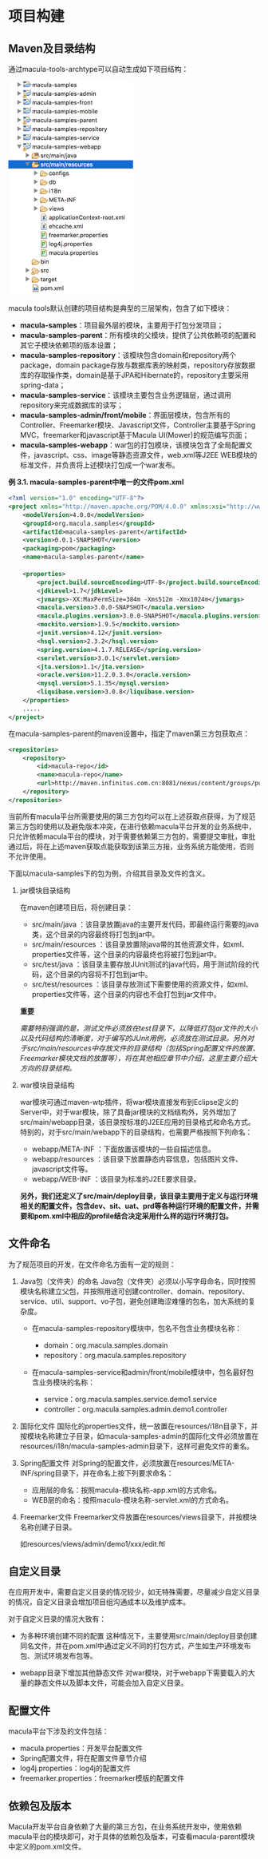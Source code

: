 # 项目构建
## Maven及目录结构

通过macula-tools-archtype可以自动生成如下项目结构：

![tutorials-project-tree.png](../images/chapter1/tutorials-project-tree.png)

macula tools默认创建的项目结构是典型的三层架构，包含了如下模块：

* **macula-samples**：项目最外层的模块，主要用于打包分发项目；
* **macula-samples-parent**：所有模块的父模块，提供了公共依赖项的配置和其它子模块依赖项的版本设置；
* **macula-samples-repository**：该模块包含domain和repository两个package，domain package存放与数据库表的映射类，repository存放数据库的存取操作类，domain是基于JPA和Hibernate的，repository主要采用spring-data；
* **macula-samples-service**：该模块主要包含业务逻辑层，通过调用repository来完成数据库的读写；
* **macula-samples-admin/front/mobile**：界面层模块，包含所有的Controller、Freemarker模块、Javascript文件，Controller主要基于Spring MVC，freemarker和javascript基于Macula UI(Mower)的规范编写页面；
* **macula-samples-webapp**：war包的打包模块，该模块包含了全局配置文件，javascript、css、image等静态资源文件，web.xml等J2EE WEB模块的标准文件，并负责将上述模块打包成一个war发布。

**例 3.1. macula-samples-parent中唯一的文件pom.xml**

```xml
<?xml version="1.0" encoding="UTF-8"?>
<project xmlns="http://maven.apache.org/POM/4.0.0" xmlns:xsi="http://www.w3.org/2001/XMLSchema-instance" xsi:schemaLocation="http://maven.apache.org/POM/4.0.0 http://maven.apache.org/xsd/maven-4.0.0.xsd">
	<modelVersion>4.0.0</modelVersion>
	<groupId>org.macula.samples</groupId>
	<artifactId>macula-samples-parent</artifactId>
	<version>0.0.1-SNAPSHOT</version>
	<packaging>pom</packaging>
	<name>macula-samples-parent</name>

	<properties>
		<project.build.sourceEncoding>UTF-8</project.build.sourceEncoding>
		<jdkLevel>1.7</jdkLevel>
		<jvmargs>-XX:MaxPermSize=384m -Xms512m -Xmx1024m</jvmargs>
		<macula.version>3.0.0-SNAPSHOT</macula.version>
		<macula.plugins.version>3.0.0-SNAPSHOT</macula.plugins.version>
		<mockito.version>1.9.5</mockito.version>
		<junit.version>4.12</junit.version>
		<hsql.version>2.3.2</hsql.version>
		<spring.version>4.1.7.RELEASE</spring.version>
		<servlet.version>3.0.1</servlet.version>
		<jta.version>1.1</jta.version>
		<oracle.version>11.2.0.3.0</oracle.version>
		<mysql.version>5.1.35</mysql.version>
		<liquibase.version>3.0.8</liquibase.version>
	</properties>
    .....
</project>
```

在macula-samples-parent的maven设置中，指定了maven第三方包获取点：

```xml
<repositories>
    <repository>
        <id>macula-repo</id>
        <name>macula-repo</name>
        <url>http://maven.infinitus.com.cn:8081/nexus/content/groups/public</url>
    </repository>
</repositories>
```

当前所有macula平台所需要使用的第三方包均可以在上述获取点获得，为了规范第三方包的使用以及避免版本冲突，在进行依赖macula平台开发的业务系统中，只允许依赖macula平台的模块，对于需要依赖第三方包的，需要提交审批，审批通过后，将在上述maven获取点能获取到该第三方报，业务系统方能使用，否则不允许使用。

下面以macula-samples下的包为例，介绍其目录及文件的含义。

1. jar模块目录结构

    在maven创建项目后，将创建目录：
    
    * src/main/java ：该目录放置java的主要开发代码，即最终运行需要的java类，这个目录的内容最终将打包到jar中。
    * src/main/resources ：该目录放置除java带的其他资源文件，如xml、properties文件等，这个目录的内容最终也将被打包到jar中。
    * src/test/java ：该目录主要存放JUnit测试的java代码，用于测试阶段的代码，这个目录的内容将不打包到jar中。
    * src/test/resources ：该目录存放测试下需要使用的资源文件，如xml、properties文件等，这个目录的内容也不会打包到jar文件中。
    
    **重要**
    
    *需要特别强调的是，测试文件必须放在test目录下，以降低打包jar文件的大小以及代码结构的清晰度，对于编写的JUnit用例，必须放在测试目录。另外对于src/main/resources中存放文件的目录结构（包括Spring配置文件的放置、Freemarker模块文档的放置等），将在其他相应章节中介绍，这里主要介绍大方向的目录结构。*
    
2. war模块目录结构

    war模块可通过maven-wtp插件，将war模块直接发布到Eclipse定义的Server中，对于war模块，除了具备jar模块的文档结构外，另外增加了src/main/webapp目录，该目录按标准的J2EE应用的目录格式和命名方式。特别的，对于src/main/webapp下的目录结构，也需要严格按照下列命名：
    * webapp/META-INF ：下面放置该模块的一些自描述信息。
    * webapp/resources ：该目录下放置静态内容信息，包括图片文件、javascript文件等。
    * webapp/WEB-INF ：该目录为标准的J2EE要求目录。
    
    **另外，我们还定义了src/main/deploy目录，该目录主要用于定义与运行环境相关的配置文件，包含dev、sit、uat、prd等各种运行环境的配置文件，并需要和pom.xml中相应的profile结合决定采用什么样的运行环境打包。**

## 文件命名

为了规范项目的开发，在文件命名方面有一定的规则：

1. Java包（文件夹）的命名
    Java包（文件夹）必须以小写字母命名，同时按照模块名称建立父包，并按照用途可创建controller、domain、repository、service、util、support、vo子包，避免创建晦涩难懂的包名，加大系统的复杂度。
    
    * 在macula-samples-repository模块中，包名不包含业务模块名称：
        * domain：org.macula.samples.domain
        * repository：org.macula.samples.repository
        
    * 在macula-samples-service和admin/front/mobile模块中，包名最好包含业务模块的名称：
        * service：org.macula.samples.service.demo1.service
        * controller：org.macula.samples.admin.demo1.controller


2. 国际化文件
    国际化的properties文件，统一放置在resources/i18n目录下，并按模块名称建立子目录，如macula-samples-admin的国际化文件必须放置在resources/i18n/macula-samples-admin目录下，这样可避免文件的重名。
    
    
3. Spring配置文件
    对Spring的配置文件，必须放置在resources/META-INF/spring目录下，并在命名上按下列要求命名：
    
    * 应用层的命名：按照macula-模块名称-app.xml的方式命名。
    * WEB层的命名：按照macula-模块名称-servlet.xml的方式命名。


4. Freemarker文件
    Freemarker文件放置在resources/views目录下，并按模块名称创建子目录。
    
    如resources/views/admin/demo1/xxx/edit.ftl

## 自定义目录

在应用开发中，需要自定义目录的情况较少，如无特殊需要，尽量减少自定义目录的情况，自定义目录会增加项目组沟通成本以及维护成本。

对于自定义目录的情况大致有：

* 为多种环境创建不同的配置
    这种情况下，主要使用src/main/deploy目录创建同名文件，并在pom.xml中通过定义不同的打包方式，产生如生产环境发布包、测试环境发布包等。

* webapp目录下增加其他静态文件
    对war模块，对于webapp下需要载入的大量的静态文件以及脚本文件，可能会加入自定义目录。

## 配置文件

macula平台下涉及的文件包括：

* macula.properties：开发平台配置文件
* Spring配置文件，将在配置文件章节介绍
* log4j.properties：log4j的配置文件
* freemarker.properties：freemarker模版的配置文件


## 依赖包及版本

Macula开发平台自身依赖了大量的第三方包，在业务系统开发中，使用依赖macula平台的模块即可，对于具体的依赖包及版本，可查看macula-parent模块中定义的pom.xml文件。



